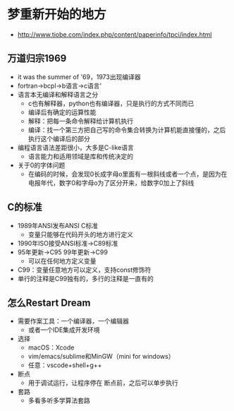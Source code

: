 # 梦重新开始的地方

- http://www.tiobe.com/index.php/content/paperinfo/tpci/index.html

## 万道归宗1969

- it was the summer of '69，1973出现编译器
- fortran->bcpl->b语言->c语言'
- 语言本无编译和解释语言之分
  - c也有解释器，python也有编译器，只是执行的方式不同而已
  - 编译后有确定的运算性能
  - 解释：把每一条命令解释给计算机执行
  - 编译：找一个第三方把自己写的命令集合转换为计算机能直接懂的，之后执行这个编译后的部分
- 编程语言语法差距很小，大多是C-like语言
  - 语言能力和适用领域是库和传统决定的
- 关于0的字体问题
  - 在编码的时候，会发现0长成字母o里面有一根斜线或者一个点，是因为在电报年代，数字0和字母o为了区分开来，给数字0加上了斜线
  

## C的标准

- 1989年ANSI发布ANSI C标准
  - 变量只能够在代码开头的地方进行定义
- 1990年ISO接受ANSI标准->C89标准
- 95年更新->C95      99年更新->C99
  - 可以在任何地方定义变量
- C99：变量任意地方可以定义，支持const修饰符
- 单行的注释是C99独有的，多行的注释是一直有的

## 怎么Restart Dream

- 需要作案工具：一个编译器，一个编辑器
  - 或者一个IDE集成开发环境
- 选择
  - macOS：Xcode
  - vim/emacs/sublime和MinGW（mini for windows）
  - 任意：vscode+shell+g++
- 断点
  - 用于调试运行，让程序停在 断点前，之后可以单步执行
- 套路
  - 多看多听多学算法套路
